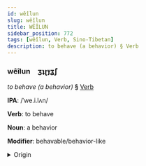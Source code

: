 ```yaml
---
id: wêîlun
slug: wêîlun
title: WÊÎLUN
sidebar_position: 772
tags: [wêîlun, Verb, Sino-Tibetan]
description: to behave (a behavior) § Verb
---
```


### wêîlun&emsp;<span kind="abugida">ʒʇɽɟʓ̃ʃ</span>

*to behave (a behavior)* **§** [Verb](../../tags/Verb)

**IPA**: /ˈwe.i.lʌn/

**Verb**: to behave

**Noun**: a behavior

**Modifier**: behavable/behavior-like

<details>
    <summary>Origin</summary>
    Mandarin 為人 wèirén [wei̯ɹən]<br/>
    <em>Sino-Tibetan Language Family</em>
</details>